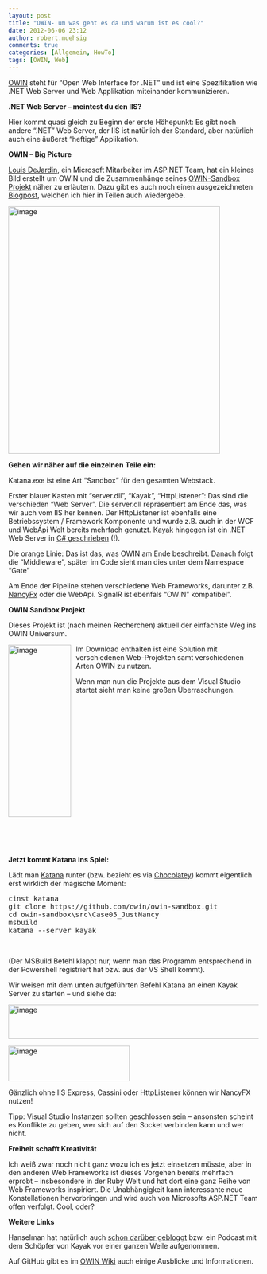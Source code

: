 ```yaml
---
layout: post
title: "OWIN- um was geht es da und warum ist es cool?"
date: 2012-06-06 23:12
author: robert.muehsig
comments: true
categories: [Allgemein, HowTo]
tags: [OWIN, Web]
---
```

<p><a href="http://owin.org/#projects">OWIN</a> steht für “Open Web Interface for .NET” und ist eine Spezifikation wie .NET Web Server und Web Applikation miteinander kommunizieren. </p> <p><strong>.NET Web Server – meintest du den IIS?</strong></p> <p>Hier kommt quasi gleich zu Beginn der erste Höhepunkt: Es gibt noch andere “.NET” Web Server, der IIS ist natürlich der Standard, aber natürlich auch eine äußerst “heftige” Applikation. </p> <p><strong>OWIN – Big Picture</strong></p> <p><a href="http://whereslou.com/">Louis DeJardin</a>, ein Microsoft Mitarbeiter im ASP.NET Team, hat ein kleines Bild erstellt um OWIN und die Zusammenhänge seines <a href="https://github.com/owin/owin-sandbox/">OWIN-Sandbox Projekt</a> näher zu erläutern. Dazu gibt es auch noch einen ausgezeichneten <a href="http://whereslou.com/2012/05/14/owin-compile-once-and-run-on-any-server/">Blogpost</a>, welchen ich hier in Teilen auch wiedergebe.</p> <p><a href="{{BASE_PATH}}/assets/wp-images/image1565.png"><img style="background-image: none; border-bottom: 0px; border-left: 0px; padding-left: 0px; padding-right: 0px; display: inline; border-top: 0px; border-right: 0px; padding-top: 0px" title="image" border="0" alt="image" src="{{BASE_PATH}}/assets/wp-images/image_thumb726.png" width="426" height="497"></a></p> <p><strong>Gehen wir näher auf die einzelnen Teile ein:</strong></p> <p>Katana.exe ist eine Art “Sandbox” für den gesamten Webstack. </p> <p>Erster blauer Kasten mit “server.dll”, “Kayak”, “HttpListener”: Das sind die verschieden “Web Server”. Die server.dll repräsentiert am Ende das, was wir auch vom IIS her kennen. Der HttpListener ist ebenfalls eine Betriebssystem / Framework Komponente und wurde z.B. auch in der WCF und WebApi Welt bereits mehrfach genutzt. <a href="http://kayakhttp.com/">Kayak</a> hingegen ist ein .NET Web Server in <a href="https://github.com/kayak/kayak">C# geschrieben</a> (!).</p> <p>Die orange Linie: Das ist das, was OWIN am Ende beschreibt. Danach folgt die “Middleware”, später im Code sieht man dies unter dem Namespace “Gate” </p> <p>Am Ende der Pipeline stehen verschiedene Web Frameworks, darunter z.B. <a href="http://nancyfx.org/">NancyFx</a> oder die WebApi. SignalR ist ebenfals “OWIN” kompatibel”.</p> <p><strong>OWIN Sandbox Projekt</strong></p> <p>Dieses Projekt ist (nach meinen Recherchen) aktuell der einfachste Weg ins OWIN Universum.</p> <p><a href="{{BASE_PATH}}/assets/wp-images/image1566.png"><img style="background-image: none; border-bottom: 0px; border-left: 0px; margin: 0px 10px 0px 0px; padding-left: 0px; padding-right: 0px; display: inline; float: left; border-top: 0px; border-right: 0px; padding-top: 0px" title="image" border="0" alt="image" align="left" src="{{BASE_PATH}}/assets/wp-images/image_thumb727.png" width="126" height="346"></a></p> <p>Im Download enthalten ist eine Solution mit verschiedenen Web-Projekten samt verschiedenen Arten OWIN zu nutzen.</p> <p>Wenn man nun die Projekte aus dem Visual Studio startet sieht man keine großen Überraschungen.</p> <p>&nbsp;</p> <p>&nbsp;</p> <p>&nbsp;</p> <p>&nbsp;</p> <p>&nbsp;</p> <p>&nbsp;</p> <p>&nbsp;</p> <p>&nbsp;</p> <p>&nbsp;</p> <p>&nbsp;</p> <p><strong>Jetzt kommt Katana ins Spiel:</strong></p> <p>Lädt man <a href="https://github.com/Katana/katana#readme">Katana</a> runter (bzw. bezieht es via <a href="http://code-inside.de/blog/2012/05/15/chocolateyapt-get-fr-windows/">Chocolatey</a>) kommt eigentlich erst wirklich der magische Moment:</p> <div style="padding-bottom: 0px; margin: 0px; padding-left: 0px; padding-right: 0px; display: inline; float: none; padding-top: 0px" id="scid:812469c5-0cb0-4c63-8c15-c81123a09de7:a1fe9c1e-a212-47a3-b9b7-1cd5e433bd45" class="wlWriterEditableSmartContent"><pre name="code" class="c#">cinst katana
git clone https://github.com/owin/owin-sandbox.git
cd owin-sandbox\src\Case05_JustNancy
msbuild
katana --server kayak</pre></div>
<p>&nbsp;</p>
<p>(Der MSBuild Befehl klappt nur, wenn man das Programm entsprechend in der Powershell registriert hat bzw. aus der VS Shell kommt).</p>
<p>Wir weisen mit dem unten aufgeführten Befehl Katana an einen Kayak Server zu starten – und siehe da:</p>
<p><a href="{{BASE_PATH}}/assets/wp-images/image1569.png"><img style="background-image: none; border-bottom: 0px; border-left: 0px; padding-left: 0px; padding-right: 0px; display: inline; border-top: 0px; border-right: 0px; padding-top: 0px" title="image" border="0" alt="image" src="{{BASE_PATH}}/assets/wp-images/image_thumb730.png" width="588" height="69"></a></p>
<p><a href="{{BASE_PATH}}/assets/wp-images/image1568.png"><img style="background-image: none; border-bottom: 0px; border-left: 0px; margin: 0px; padding-left: 0px; padding-right: 0px; display: inline; border-top: 0px; border-right: 0px; padding-top: 0px" title="image" border="0" alt="image" src="{{BASE_PATH}}/assets/wp-images/image_thumb729.png" width="244" height="71"></a></p>
<p>Gänzlich ohne IIS Express, Cassini oder HttpListener können wir NancyFX nutzen! </p>
<p>Tipp: Visual Studio Instanzen sollten geschlossen sein – ansonsten scheint es Konflikte zu geben, wer sich auf den Socket verbinden kann und wer nicht. </p>
<p><strong>Freiheit schafft Kreativität</strong></p>
<p>Ich weiß zwar noch nicht ganz wozu ich es jetzt einsetzen müsste, aber in den anderen Web Frameworks ist dieses Vorgehen bereits mehrfach erprobt – insbesondere in der Ruby Welt und hat dort eine ganz Reihe von Web Frameworks inspiriert. Die Unabhängigkeit kann interessante neue Konstellationen hervorbringen und wird auch von Microsofts ASP.NET Team offen verfolgt. Cool, oder?</p>
<p><strong>Weitere Links</strong></p>
<p>Hanselman hat natürlich auch <a href="http://www.hanselman.com/blog/HanselminutesPodcast244KayakOWINOpenSourceWebServersAndMoreWithBenjaminVanDerVeen.aspx">schon darüber gebloggt</a> bzw. ein Podcast mit dem Schöpfer von Kayak vor einer ganzen Weile aufgenommen.</p>
<p>Auf GitHub gibt es im <a href="https://github.com/owin/owin/wiki">OWIN Wiki</a> auch einige Ausblicke und Informationen.</p>
